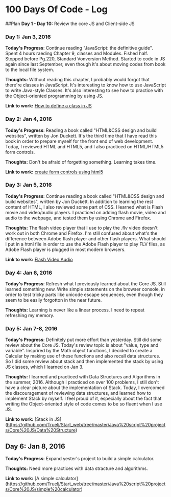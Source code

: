 # 100 Days Of Code - Log

##Plan
**Day 1 -  Day 10:** Review the core JS and Client-side JS

### Day 1:  Jan 3, 2016 

**Today's Progress**: Continue reading "JavaScript: the definitive guide". Spent 4 hours raeding Chapter 9, classes and Modules. Fished half. Stopped before Pg.220, Standard Vonversion Method. Started to code in JS again since last September, even though it's about moving codes from book to the local file system. 

**Thoughts:** Without reading this chapter, I probably would forgot that there're classes in JavaScript. It's interesting to know how to use JavaScript to write Java-style Classes. It's also interesting to see how to practice with the Object-oriented programming by using JS. 

**Link to work:** [How to define a class in JS](https://github.com/Truelj/Start_web/tree/master/JavaScript%20study/Javascript-the%20def%20guide/Core%20js/Classes%20and%20Modules)

### Day 2:  Jan 4, 2016

**Today's Progress**: Reading a book called "HTML&CSS design and build websites", written by Jon Duckett. It's the third time that I have read this book in order to prepare myself for the front end of web development. Today, I reviewed HTML and HTML5, and I also practiced on HTML/HTML5 form controls.

**Thoughts:** Don't be afraid of forgetting something. Learning takes time.

**Link to work:** [create form controls using html5](https://github.com/Truelj/Start_web/tree/master/HTMLandCSS/HTML)

### Day 3:  Jan 5, 2016

**Today's Progress**: Continue reading a book called "HTML&CSS design and build websites", written by Jon Duckett. In addition to learning the rest content of HTML, I also reviewed some part of CSS. I learned what is Flash movie and video/audio players. I practiced on adding flash movie, video and audio to the webpage, and tested them by using Chrome and Firefox. 

**Thoughts:** The flash video player that I use to play the .flv video doesn't work out in both Chrome and Firefox. I'm still confused about what's the difference between Adobe flash player and other flash players. What should I put in a html file in order to use the Adobe Flash player to play FLV files, as Adobe Flash player is plugged in most modern browsers.

**Link to work:** [Flash Video Audio](https://github.com/Truelj/Start_web/tree/master/HTMLandCSS/HTML/Flash%20Video%20Audio)

### Day 4:  Jan 6, 2016

**Today's Progress**: Refresh what I previously learned about the Core JS. Still learned something new. Write simple statements on the browser console, in order to test tricky parts like unicode escape sequences, even though they seem to be easily forgotton in the near future.

**Thoughts:** Learning is never like a linear process. I need to repeat refreshing my memory.

### Day 5: Jan 7-8, 2016

**Today's Progress**: Definitely put more effort than yesterday. Still did some review about the Core JS. Today's review topic is about "value, type and variable". Insprired by the Math object functions, I decided to create a Calcular by making use of these functions and also recall data structures. So I did some review about stack and then implemented the stack by using JS classes, which I learned on Jan 3. 

**Thoughts:** I learned and practiced with Data Structures and Algorithms in the summer, 2016. Although I practiced on over 100 problems, I still don't have a clear picture about the implementation of Stack. Today, I overcomed the discouragement of reviewing data structures, and learned how to implement Stack by myself. I feel proud of it, especially about the fact that writing the Object-oriented style of code comes to be so fluent when I use JS. 

**Link to work:** [Stack in JS] (https://github.com/Truelj/Start_web/tree/master/Java%20script%20projects/Core%20JS/Data%20Structure)

## Day 6: Jan 8, 2016

**Today's Progress**: Expand yester's project to build a simple calculator.

**Thoughts:** Need more practices with data stracture and algorithms.

**Link to work:** [A simple calculator] (https://github.com/Truelj/Start_web/tree/master/Java%20script%20projects/Core%20JS/simple%20calculator)

<!--### Day 0: February 30, 2016 (Example 2)
##### (delete me or comment me out)

**Today's Progress**: Fixed CSS, worked on canvas functionality for the app.

**Thoughts**: I really struggled with CSS, but, overall, I feel like I am slowly getting better at it. Canvas is still new for me, but I managed to figure out some basic functionality.

**Link(s) to work**: [Calculator App](http://www.example.com)


### Day 1: June 27, Monday

**Today's Progress**: I've gone through many exercises on FreeCodeCamp.

**Thoughts** I've recently started coding, and it's a great feeling when I finally solve an algorithm challenge after a lot of attempts and hours spent.

**Link(s) to work**  
1. [Find the Longest Word in a String](https://www.freecodecamp.com/challenges/find-the-longest-word-in-a-string)
2. [Title Case a Sentence](https://www.freecodecamp.com/challenges/title-case-a-sentence)
)-->
